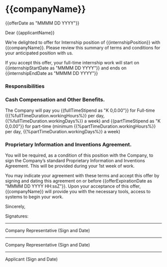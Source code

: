 # {{companyName}}

{{offerDate as "MMMM DD YYYY"}}  
  
Dear {{applicantName}}  
  
We’re delighted to offer for Internship position of {{internshipPosition}} with {{companyName}}. Please review this summary of terms and conditions for your anticipated position with us.  
  
If you accept this offer, your full-time internship work will start on {{internshipStartDate  as "MMMM DD YYYY"}} and ends on {{internshipEndDate  as "MMMM DD YYYY"}}  
  
### Responsibilities
  
### Cash Compensation and Other Benefits.  
The Company will pay you {{fullTimeStipend as "K 0,0.00"}} for Full-time ({{%fullTimeDuration.workingHours%}} per day, {{%fullTimeDuration.workingDays%}} a week) and {{partTimeStipend as "K 0,0.00"}} for part-time (minimum {{%partTimeDuration.workingHours%}} per day, {{%partTimeDuration.workingDays%}} a week)  

### Proprietary Information and Inventions Agreement.  
You will be required, as a condition of this position with the Company, to sign the Company’s standard Proprietary Information and Inventions Agreement. This will be provided during your 1st week of work.
  
You may indicate your agreement with these terms and accept this offer by signing and dating this agreement on or before {{offerExpirationDate  as "MMMM DD YYYY HH:ssZ"}}. Upon your acceptance of this offer, {{companyName}} will provide you with the necessary tools, access to systems to begin your work.  

Sincerely,  
  


Signatures:

___________________________________________________
Company Representative (Sign and Date)

___________________________________________________
Company Representative (Sign and Date)

___________________________________________________
Applicant (Sign and Date)